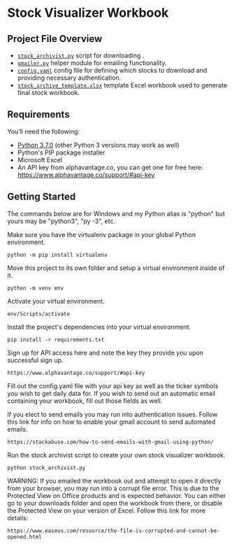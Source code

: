 # Stock Visualizer Workbook


## Project File Overview

- [`stock_archivist.py`](stock_archivist.py) script for downloading .
- [`gmailer.py`](gmailer.py) helper module for emailing functionality.
- [`config.yaml`](config.yaml) config file for defining which stocks to download and providing necessary authentication.
- [`stock_archive_template.xlsx`](stock_archive_template.xlsx) template Excel workbook used to generate final stock workbook.

## Requirements

You’ll need the following:

- [Python 3.7.0](https://www.python.org/downloads/release/python-368/) (other Python 3 versions may work as well)
- Python's PIP package installer
- Microsoft Excel
- An API key from alphavantage.co, you can get one for free here: https://www.alphavantage.co/support/#api-key

## Getting Started

The commands below are for Windows and my Python alias is "python" but yours may be "python3", "py -3", etc.

Make sure you have the virtualenv package in your global Python environment.

```
python -m pip install virtualenv
```

Move this project to its own folder and setup a virtual environment inside of it.

```
python -m venv env
```

Activate your virtual environment.

```
env/Scripts/activate
```

Install the project's dependencies into your virtual environment.

```
pip install -r requirements.txt
```

Sign up for API access here and note the key they provide you upon successful sign up.

```
https://www.alphavantage.co/support/#api-key
```

Fill out the config.yaml file with your api key as well as the ticker symbols you wish to get daily data for. If you wish to send out an automatic email containing your workbook, fill out those fields as well.

If you elect to send emails you may run into authentication issues. Follow this link for info on how to enable your gmail account to send automated emails.

```
https://stackabuse.com/how-to-send-emails-with-gmail-using-python/
```

Run the stock archivist script to create your own stock visualizer workbook.

```
python stock_archivist.py
```

WARNING: If you emailed the workbook out and attempt to open it directly from your browser, you may run into a corrupt file error. This is due to the Protected View on Office products and is expected behavior. You can either go to your downloads folder and open the workbook from there, or disable the Protected View on your version of Excel. Follow this link for more details:

```
https://www.easeus.com/resource/the-file-is-corrupted-and-cannot-be-opened.html
```

